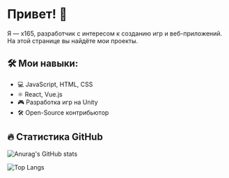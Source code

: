 # Привет! 👋

Я — x165, разработчик с интересом к созданию игр и веб-приложений. На этой странице вы найдёте мои проекты.

## 🛠️ Мои навыки:
- 💻 JavaScript, HTML, CSS
- ⚛️ React, Vue.js
- 🎮 Разработка игр на Unity
- 🛠️ Open-Source контрибьютор

## 🔥 Статистика GitHub
![Anurag's GitHub stats](https://github-readme-stats.vercel.app/api?username=retrojan&show_icons=true&theme=radical)

![Top Langs](https://github-readme-stats.vercel.app/api/top-langs/?username=retrojan&layout=compact)


